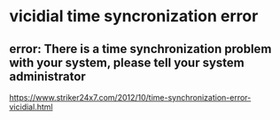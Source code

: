 <H1>vicidial time syncronization error</H1>
<H2>error: There is a time synchronization problem with your system, please tell your system administrator</H2>

<url>https://www.striker24x7.com/2012/10/time-synchronization-error-vicidial.html</url>
